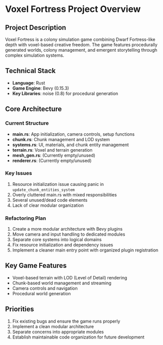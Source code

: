 # Voxel Fortress Project Overview

## Project Description
Voxel Fortress is a colony simulation game combining Dwarf Fortress-like depth with voxel-based creative freedom. The game features procedurally generated worlds, colony management, and emergent storytelling through complex simulation systems.

## Technical Stack
- **Language**: Rust
- **Game Engine**: Bevy (0.15.3)
- **Key Libraries**: noise (0.8) for procedural generation

## Core Architecture

### Current Structure
- **main.rs**: App initialization, camera controls, setup functions
- **chunk.rs**: Chunk management and LOD system
- **systems.rs**: UI, materials, and chunk entity management
- **terrain.rs**: Voxel and terrain generation
- **mesh_gen.rs**: (Currently empty/unused)
- **renderer.rs**: (Currently empty/unused)

### Key Issues
1. Resource initialization issue causing panic in `update_chunk_entities_system`
2. Overly cluttered main.rs with mixed responsibilities
3. Several unused/dead code elements
4. Lack of clear modular organization

### Refactoring Plan
1. Create a more modular architecture with Bevy plugins
2. Move camera and input handling to dedicated modules
3. Separate core systems into logical domains
4. Fix resource initialization and dependency issues
5. Implement a cleaner main entry point with organized plugin registration

## Key Game Features
- Voxel-based terrain with LOD (Level of Detail) rendering
- Chunk-based world management and streaming
- Camera controls and navigation
- Procedural world generation

## Priorities
1. Fix existing bugs and ensure the game runs properly
2. Implement a clean modular architecture
3. Separate concerns into appropriate modules
4. Establish maintainable code organization for future development
